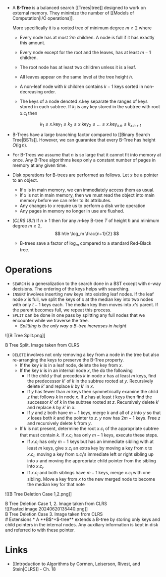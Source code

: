 * A **B-Tree** is a balanced search [[Trees|tree]] designed to work on external memory. They minimize the number of [[Models of Computation|I/O operations]]. 
  
  More specifically it is a rooted tree of minimum degree $m\ge 2$ where
	* Every node has at most $2m$ children. A node is full if it has exactly this amount.
	* Every node except for the root and the leaves, has at least $m-1$ children.
	* The root node has at least two children unless it is a leaf.
	* All leaves appear on the same level at the tree height $h$.
	* A non-leaf node with $k$ children contains $k-1$ keys sorted in non-decreasing order.
	* The keys of a node denoted $x.\text{key}$ separate the ranges of keys stored in each subtree. If $k_i$ is any key stored in the subtree with root $x.c_i$ then 
	  
	  $$
	  k_1 \le x.\text{key}_1 \le k_2 \le x.\text{key}_2 \le \dots \le x.\text{key}_{x.n} \le k_{x.n+1}
	  $$

* B-Trees have a large branching factor compared to [[Binary Search Tree|BSTs]]. However, we can guarantee that every B-Tree has height $O(\lg n)$. 
* For B-Trees we assume that $n$ is so large that it cannot fit into memory at once. Any B-Tree algorithms keep only a constant number of pages in memory at any given time. 

* Disk operations for B-trees are performed as follows. Let $x$ be a pointer to an object.
	* If $x$ is in main memory, we can immediately access them as usual.
	* If $x$ is not in main memory, then we must read the object into main memory before we can refer to its attributes. 
	* Any changes to $x$ require us to perform a disk write operation 
	* Any pages in memory no longer in use are flushed. 

* (*CLRS 18.1*) If $n \ge  1$ then for any $n$-key B-tree $T$ of height $h$ and minimum degree $m\ge 2$, 
  $$
  h\le \log_m \frac{n+1}{2}
  $$
	* B-trees save a factor of $\log_m$ compared to a standard Red-Black tree.

# Operations
* `SEARCH` is a generalization to the search done in a BST except with $n$-way decisions. The ordering of the keys helps with searching.
* `INSERT` involves inserting new keys into existing leaf nodes. If the leaf node $x$ is full, we split the keys of $x$ at the median key into two nodes with only $t-1$ keys each. The median key then moves into $x$'s parent. If the parent becomes full, we repeat this process. 
* `SPLIT` can be done in one pass by splitting any full nodes that we encounter while we traverse the tree.
	* *Splitting is the only way a B-tree increases in height*

![[B Tree Split.png]]
<figcaption> B Tree Split. Image taken from CLRS</figcaption>

* `DELETE` involves not only removing a key from a node in the tree but also re-arranging the keys to preserve the B-Tree property.
	* If the key $k$ is in a leaf node, delete the key from $x$. 
	* If the key $k$ is in an internal node $x$, the do the following
		* If the child $y$ that precedes $k$ in node $x$ has at least $m$ keys, find the predecessor $k'$ of $k$ in the subtree rooted at $y$. Recursively delete $k'$ and replace $k$ by $k'$ in $x$.
		* If $y$ has fewer than $m$ keys then symmetrically examine the child $z$ that follows $k$ in node $x$. If $z$ has at least $t$ keys then find the successor  $k'$ of $k$ in the subtree rooted at $z$. Recursively delete $k'$ and replace $k$ by $k'$ in $x$.
		* If $y$ and $z$ both have $m-1$ keys, merge $k$ and all of $z$ into $y$ so that $x$ loses both $k$ and the pointer to $z$. $y$ now has $2m-1$ keys. Free $z$ and recursively delete $k$ from $y$.
	* If $k$ is not present, determine the root $x.c_i$ of the appropriate subtree that must contain $k$. If $x.c_i$ has only $m-1$ keys, execute these steps. 
		* If $x.c_i$ has only $m-1$ keys but has an immediate sibling with at least $m$ keys, give $x.c_i$ an extra key by moving a key from $x$ to $x.c_i$, moving a key from $x.c_i$'s immediate left or right sibling up into $x$ and moving the appropriate child pointer from the sibling into $x.c_i$.
		* If $x.c_i$ and both siblings have $m-1$ keys, merge $x.c_i$ with one sibling. Move a key from $x$ to the new merged node to become the median key for that note

![[B Tree Deletion Case 1,2.png]]
<figcaption> B Tree Deletion Case 1, 2. Image taken from CLRS</figcaption>
![[Pasted image 20240620135440.png]]
<figcaption> B Tree Deletion Case 3. Image taken from CLRS </figcaption>
# Extensions
* A **B$^+$-tree** extends a B-tree by storing only keys and child pointers in the internal nodes. Any auxiliary information is kept in disk and referred to with these pointer.

# Links
* [[Introduction to Algorithms by Cormen, Leiserson, Rivest, and Stein|CLRS]] - Ch. 18